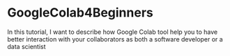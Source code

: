 # GoogleColab4Beginners
In this tutorial, I want to describe how Google Colab tool help you to have better interaction with your collaborators as both a software developer or a data scientist 
